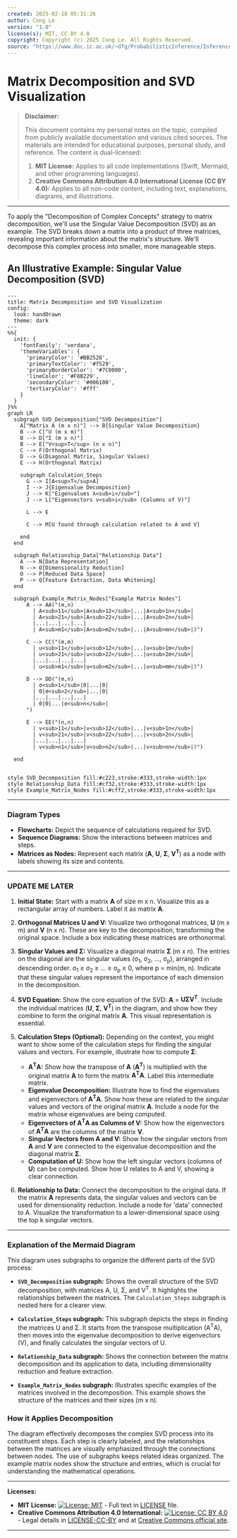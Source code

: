```yaml
---
created: 2025-02-18 05:31:26
author: Cong Le
version: "1.0"
license(s): MIT, CC BY 4.0
copyright: Copyright (c) 2025 Cong Le. All Rights Reserved.
source: "https://www.doc.ic.ac.uk/~dfg/ProbabilisticInference/InferenceAndMachineLearningNotes.pdf"
---
```




# Matrix Decomposition and SVD Visualization
> **Disclaimer:**
>
> This document contains my personal notes on the topic,
> compiled from publicly available documentation and various cited sources.
> The materials are intended for educational purposes, personal study, and reference.
> The content is dual-licensed:
> 1. **MIT License:** Applies to all code implementations (Swift, Mermaid, and other programming languages).
> 2. **Creative Commons Attribution 4.0 International License (CC BY 4.0):** Applies to all non-code content, including text, explanations, diagrams, and illustrations.
---


To apply the "Decomposition of Complex Concepts" strategy to matrix decomposition, we'll use the Singular Value Decomposition (SVD) as an example.  The SVD breaks down a matrix into a product of three matrices, revealing important information about the matrix's structure.  We'll decompose this complex process into smaller, more manageable steps.

## An Illustrative Example: Singular Value Decomposition (SVD)


```mermaid
---
title: Matrix Decomposition and SVD Visualization
config:
  look: handDrawn
  theme: dark
---
%%{
  init: {
    'fontFamily': 'verdana',
    'themeVariables': {
      'primaryColor': '#BB2528',
      'primaryTextColor': '#f529',
      'primaryBorderColor': '#7C0000',
      'lineColor': '#F8B229',
      'secondaryColor': '#006100',
      'tertiaryColor': '#fff'
    }
  }
}%%
graph LR
  subgraph SVD_Decomposition["SVD Decomposition"]
    A["Matrix A (m x n)"] --> B{Singular Value Decomposition}
    B --> C["U (m x m)"]
    B --> D["Σ (m x n)"]
    B --> E["V<sup>T</sup> (n x n)"]
    C --> F(Orthogonal Matrix)
    D --> G(Diagonal Matrix, Singular Values)
    E --> H(Orthogonal Matrix)
    
    subgraph Calculation_Steps
      G --> I[A<sup>T</sup>A]
      I --> J{Eigenvalue Decomposition}
      J --> K["Eigenvalues λ<sub>i</sub>"]
      J --> L["Eigenvectors v<sub>i</sub> (Columns of V)"]
      
      L --> E
      
      C --> M[U found through calculation related to A and V]
      
    end
  end

  subgraph Relationship_Data["Relationship Data"]
    A --> N[Data Representation]
    N --> O[Dimensionality Reduction]
    O --> P[Reduced Data Space]
    P --> Q[Feature Extraction, Data Whitening]
  end

  subgraph Example_Matrix_Nodes["Example Matrix Nodes"]
      A --> AA("(m,n)
        | A<sub>11</sub>|A<sub>12</sub>|...|A<sub>1n</sub>|
        | A<sub>21</sub>|A<sub>22</sub>|...|A<sub>2n</sub>|
        |...|...|...|...|
        | A<sub>m1</sub>|A<sub>m2</sub>|...|A<sub>mn</sub>|)")

      C --> CC("(m,m)
        | u<sub>11</sub>|u<sub>12</sub>|...|u<sub>1m</sub>|
        | u<sub>21</sub>|u<sub>22</sub>|...|u<sub>2m</sub>|
        |...|...|...|...|
        | u<sub>m1</sub>|u<sub>m2</sub>|...|u<sub>mm</sub>|)")

      D --> DD("(m,n)
        | σ<sub>1</sub>|0|...|0|
        | 0|σ<sub>2</sub>|...|0|
        |...|...|...|...|
        | 0|0|...|σ<sub>n</sub>|
      ")

      E --> EE("(n,n)
        | v<sub>11</sub>|v<sub>12</sub>|...|v<sub>1n</sub>|
        | v<sub>21</sub>|v<sub>22</sub>|...|v<sub>2n</sub>|
        |...|...|...|...|
        | v<sub>n1</sub>|v<sub>n2</sub>|...|v<sub>nn</sub>|)")

  end

  
style SVD_Decomposition fill:#c223,stroke:#333,stroke-width:1px
style Relationship_Data fill:#cf32,stroke:#333,stroke-width:1px
style Example_Matrix_Nodes fill:#cff2,stroke:#333,stroke-width:1px

```

---


### Diagram Types

* **Flowcharts:** Depict the sequence of calculations required for SVD.
* **Sequence Diagrams:**  Show the interactions between matrices and steps.
* **Matrices as Nodes:**  Represent each matrix (**A**, **U**, **Σ**, **V<sup>T</sup>**) as a node with labels showing its size and contents.


---

### UPDATE ME LATER

1. **Initial State:**  Start with a matrix **A** of size m x n.  Visualize this as a rectangular array of numbers.  Label it as matrix **A**.

2. **Orthogonal Matrices U and V:**  Visualize two orthogonal matrices, **U** (m x m) and **V** (n x n).  These are key to the decomposition, transforming the original space. Include a box indicating these matrices are orthonormal.

3. **Singular Values and Σ:**  Visualize a diagonal matrix **Σ** (m x n).  The entries on the diagonal are the singular values (σ<sub>1</sub>, σ<sub>2</sub>, ..., σ<sub>p</sub>), arranged in descending order.  σ<sub>1</sub> ≥ σ<sub>2</sub> ≥ ... ≥ σ<sub>p</sub> ≥ 0, where p = min(m, n).  Indicate that these singular values represent the importance of each dimension in the decomposition.

4. **SVD Equation:** Show the core equation of the SVD: **A** = **UΣV<sup>T</sup>**.  Include the individual matrices (**U**, **Σ**, **V<sup>T</sup>**) in the diagram, and show how they combine to form the original matrix **A**. This visual representation is essential.

5. **Calculation Steps (Optional):**  Depending on the context, you might want to show some of the calculation steps for finding the singular values and vectors. For example, illustrate how to compute **Σ**:

    *   **A<sup>T</sup>A:**  Show how the transpose of **A** (**A<sup>T</sup>**) is multiplied with the original matrix **A** to form the matrix **A<sup>T</sup>A**. Label this intermediate matrix.
    *   **Eigenvalue Decomposition:**  Illustrate how to find the eigenvalues and eigenvectors of **A<sup>T</sup>A**. Show how these are related to the singular values and vectors of the original matrix **A**. Include a node for the matrix whose eigenvalues are being computed.
    *   **Eigenvectors of A<sup>T</sup>A as Columns of V:** Show how the eigenvectors of **A<sup>T</sup>A** are the columns of the matrix **V**.
    *   **Singular Vectors from A and V:** Show how the singular vectors from **A** and **V** are connected to the eigenvalue decomposition and the diagonal matrix **Σ**.
    *   **Computation of U:**  Show how the left singular vectors (columns of **U**) can be computed. Show how U relates to A and V, showing a clear connection.


6. **Relationship to Data:**  Connect the decomposition to the original data.  If the matrix **A** represents data, the singular values and vectors can be used for dimensionality reduction.  Include a node for 'data' connected to A.  Visualize the transformation to a lower-dimensional space using the top k singular vectors.



---


### Explanation of the Mermaid Diagram

This diagram uses subgraphs to organize the different parts of the SVD process:

* **`SVD_Decomposition` subgraph:** Shows the overall structure of the SVD decomposition, with matrices A, U, Σ, and V<sup>T</sup>.  It highlights the relationships between the matrices.  The `Calculation_Steps` subgraph is nested here for a clearer view.

* **`Calculation_Steps` subgraph:**  This subgraph depicts the steps in finding the matrices U and Σ.  It starts from the transpose multiplication (A<sup>T</sup>A), then moves into the eigenvalue decomposition to derive eigenvectors (V), and finally calculates the singular vectors of U.

* **`Relationship_Data` subgraph:** Shows the connection between the matrix decomposition and its application to data, including dimensionality reduction and feature extraction.


* **`Example_Matrix_Nodes` subgraph:**  Illustrates specific examples of the matrices involved in the decomposition.  This example shows the structure of the matrices and their sizes (m x n).


### How it Applies Decomposition

The diagram effectively decomposes the complex SVD process into its constituent steps.  Each step is clearly labeled, and the relationships between the matrices are visually emphasized through the connections between nodes.  The use of subgraphs keeps related ideas organized. The example matrix nodes show the structure and entries, which is crucial for understanding the mathematical operations.



---
**Licenses:**

- **MIT License:**  [![License: MIT](https://img.shields.io/badge/License-MIT-yellow.svg)](LICENSE) - Full text in [LICENSE](LICENSE) file.
- **Creative Commons Attribution 4.0 International:** [![License: CC BY 4.0](https://licensebuttons.net/l/by/4.0/88x31.png)](LICENSE-CC-BY) - Legal details in [LICENSE-CC-BY](LICENSE-CC-BY) and at [Creative Commons official site](http://creativecommons.org/licenses/by/4.0/).

---